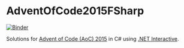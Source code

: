 # AdventOfCode2015FSharp
[![Binder](https://mybinder.org/badge_logo.svg)](https://mybinder.org/v2/gh/oddrationale/AdventOfCode2015FSharp/master?urlpath=lab)

Solutions for [Advent of Code (AoC) 2015](https://adventofcode.com/2015) in C# using [.NET Interactive](https://github.com/dotnet/interactive).
